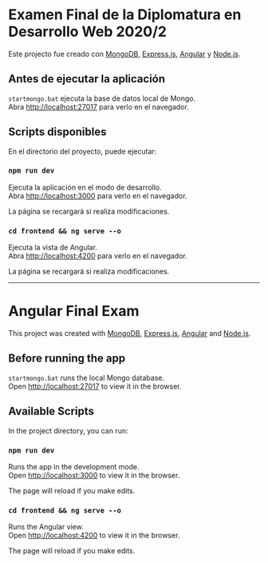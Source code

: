 # Examen Final de la Diplomatura en Desarrollo Web 2020/2

Este projecto fue creado con [MongoDB](https://github.com/mongodb/mongo), [Express.js](https://github.com/expressjs/express), [Angular](https://github.com/angular/angular) y [Node.js](https://github.com/nodejs/node).

## Antes de ejecutar la aplicación

`startmongo.bat` ejecuta la base de datos local de Mongo. <br />
Abra [http://localhost:27017](http://localhost:27017) para verlo en el navegador.

## Scripts disponibles

En el directorio del proyecto, puede ejecutar:

### `npm run dev`

Ejecuta la aplicación en el modo de desarrollo. <br />
Abra [http://localhost:3000](http://localhost:3000) para verlo en el navegador.

La página se recargará si realiza modificaciones.



### `cd frontend && ng serve --o`

Ejecuta la vista de Angular. <br />
Abra [http://localhost:4200](http://localhost:4200) para verlo en el navegador.

La página se recargará si realiza modificaciones.

---
# Angular Final Exam

This project was created with [MongoDB](https://github.com/mongodb/mongo), [Express.js](https://github.com/expressjs/express), [Angular](https://github.com/angular/angular) and [Node.js](https://github.com/nodejs/node).

## Before running the app

`startmongo.bat` runs the local Mongo database.<br />
Open [http://localhost:27017](http://localhost:27017) to view it in the browser.

## Available Scripts

In the project directory, you can run:

### `npm run dev`

Runs the app in the development mode.<br />
Open [http://localhost:3000](http://localhost:3000) to view it in the browser.

The page will reload if you make edits.



### `cd frontend && ng serve --o`

Runs the Angular view.<br />
Open [http://localhost:4200](http://localhost:4200) to view it in the browser.

The page will reload if you make edits.